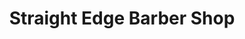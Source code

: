 ---
title: "Straight Edge Barber Shop"
url: /amarillo/straight-edge-barber-shop/
shop: hairdresser
---